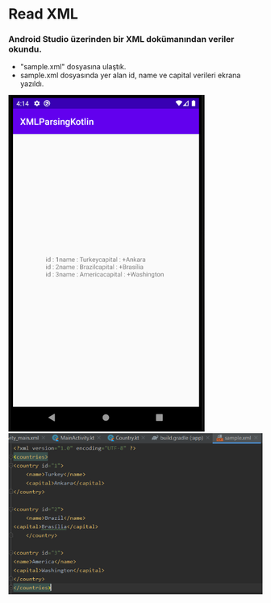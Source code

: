 # Read XML
###  Android Studio üzerinden bir XML dokümanından veriler okundu.
- "sample.xml" dosyasına ulaştık. 
- sample.xml dosyasında yer alan id, name ve capital verileri ekrana yazıldı.


![alt text](https://github.com/halimebeyzacicek/Proje_1_University/blob/main/photos/5.png)
![alt text](https://github.com/halimebeyzacicek/Proje_1_University/blob/main/photos/6.png)
